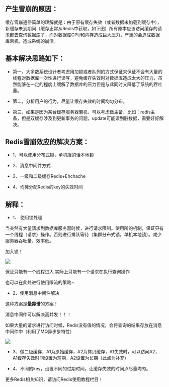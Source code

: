 ## 产生雪崩的原因：
缓存雪崩通俗简单的理解就是：由于原有缓存失效（或者数据未加载到缓存中），新缓存未到期间（缓存正常从Redis中获取，如下图）所有原本应该访问缓存的请求都去查询数据库了，而对数据库CPU和内存造成巨大压力，严重的会造成数据库宕机，造成系统的崩溃。

## 基本解决思路如下：

* 第一，大多数系统设计者考虑用加锁或者队列的方式保证来保证不会有大量的线程对数据库一次性进行读写，避免缓存失效时对数据库造成太大的压力，虽然能够在一定的程度上缓解了数据库的压力但是与此同时又降低了系统的吞吐量。

* 第二，分析用户的行为，尽量让缓存失效的时间均匀分布。

* 第三，如果是因为某台缓存服务器宕机，可以考虑做主备，比如：redis主备，但是双缓存涉及到更新事务的问题，update可能读到脏数据，需要好好解决。

## Redis雪崩效应的解决方案：

* 1、可以使用分布式锁，单机版的话本地锁

* 2、消息中间件方式

* 3、一级和二级缓存Redis+Ehchache

* 4、均摊分配Redis的key的失效时间

## 解释：

* 1、 使用锁处理

当突然有大量请求到数据库服务器时候，进行请求限制。使用所的机制，保证只有一个线程（请求）操作。否则进行排队等待（集群分布式锁，单机本地锁）。减少服务器吞吐量，效率低。

加入锁！

![](https://img.php.cn/upload/image/623/334/928/1562220747579126.jpg)

保证只能有一个线程进入 实际上只能有一个请求在执行查询操作

也可以在此处进行使用限流的策略~

* 2、使用消息中间件解决

这种方案是**最靠谱**的方案！

消息中间件可以解决高并发！！！

如果大量的请求进行访问时候，Redis没有值的情况，会将查询的结果存放在消息中间件中（利用了MQ异步步特性）

![](https://img.php.cn/upload/image/167/865/526/1562220853347746.jpg)

* 3、做二级缓存，A1为原始缓存，A2为拷贝缓存，A1失效时，可以访问A2，A1缓存失效时间设置为短期，A2设置为长期（此点为补充）

* 4、不同的key，设置不同的过期时间，让缓存失效的时间点尽量均匀。

更多Redis相关知识，请访问Redis使用教程栏目！